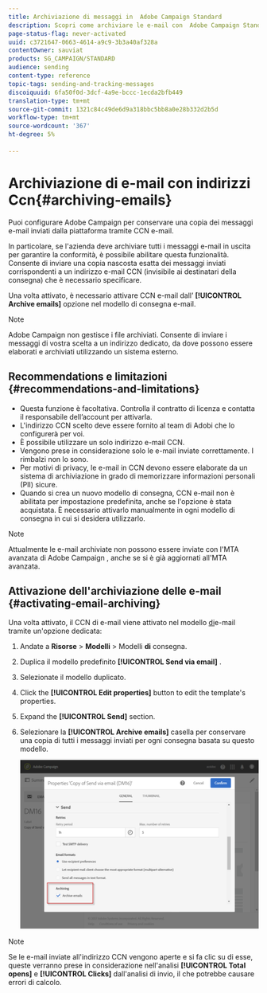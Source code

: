 ```yaml
---
title: Archiviazione di messaggi in  Adobe Campaign Standard
description: Scopri come archiviare le e-mail con  Adobe Campaign Standard utilizzando un indirizzo e-mail CCN.
page-status-flag: never-activated
uuid: c3721647-0663-4614-a9c9-3b3a40af328a
contentOwner: sauviat
products: SG_CAMPAIGN/STANDARD
audience: sending
content-type: reference
topic-tags: sending-and-tracking-messages
discoiquuid: 6fa50f0d-3dcf-4a9e-bccc-1ecda2bfb449
translation-type: tm+mt
source-git-commit: 1321c84c49de6d9a318bbc5bb8a0e28b332d2b5d
workflow-type: tm+mt
source-wordcount: '367'
ht-degree: 5%

---
```



# Archiviazione di e-mail con indirizzi Ccn{#archiving-emails}

Puoi configurare  Adobe Campaign per conservare una copia dei messaggi e-mail inviati dalla piattaforma tramite CCN e-mail.

In particolare, se l&#39;azienda deve archiviare tutti i messaggi e-mail in uscita per garantire la conformità, è possibile abilitare questa funzionalità. Consente di inviare una copia nascosta esatta dei messaggi inviati corrispondenti a un indirizzo e-mail CCN (invisibile ai destinatari della consegna) che è necessario specificare.

Una volta attivato, è necessario attivare CCN e-mail dall’ **[!UICONTROL Archive emails]** opzione nel modello di consegna e-mail.

>[!NOTE]
>
> Adobe Campaign non gestisce i file archiviati. Consente di inviare i messaggi di vostra scelta a un indirizzo dedicato, da dove possono essere elaborati e archiviati utilizzando un sistema esterno.

## Recommendations e limitazioni {#recommendations-and-limitations}

* Questa funzione è facoltativa. Controlla il contratto di licenza e contatta il responsabile dell’account per attivarla.
* L&#39;indirizzo CCN scelto deve essere fornito al team di Adobi  che lo configurerà per voi.
* È possibile utilizzare un solo indirizzo e-mail CCN.
* Vengono prese in considerazione solo le e-mail inviate correttamente. I rimbalzi non lo sono.
* Per motivi di privacy, le e-mail in CCN devono essere elaborate da un sistema di archiviazione in grado di memorizzare informazioni personali (PII) sicure.
* Quando si crea un nuovo modello di consegna, CCN e-mail non è abilitata per impostazione predefinita, anche se l&#39;opzione è stata acquistata. È necessario attivarlo manualmente in ogni modello di consegna in cui si desidera utilizzarlo.

>[!NOTE]
>
>Attualmente le e-mail archiviate non possono essere inviate con l&#39;MTA avanzata di Adobe Campaign , anche se si è già aggiornati all&#39;MTA avanzata.

## Attivazione dell&#39;archiviazione delle e-mail {#activating-email-archiving}

Una volta attivato, il CCN di e-mail viene attivato nel modello [di](../../start/using/marketing-activity-templates.md)e-mail tramite un&#39;opzione dedicata:

1. Andate a **Risorse** > **Modelli** > Modelli **di** consegna.
1. Duplica il modello predefinito **[!UICONTROL Send via email]** .
1. Selezionate il modello duplicato.
1. Click the **[!UICONTROL Edit properties]** button to edit the template&#39;s properties.
1. Expand the **[!UICONTROL Send]** section.
1. Selezionare la **[!UICONTROL Archive emails]** casella per conservare una copia di tutti i messaggi inviati per ogni consegna basata su questo modello.

   ![](assets/email_archiving.png)

>[!NOTE]
>
>Se le e-mail inviate all&#39;indirizzo CCN vengono aperte e si fa clic su di esse, queste verranno prese in considerazione nell&#39;analisi **[!UICONTROL Total opens]** e **[!UICONTROL Clicks]** dall&#39;analisi di invio, il che potrebbe causare errori di calcolo.